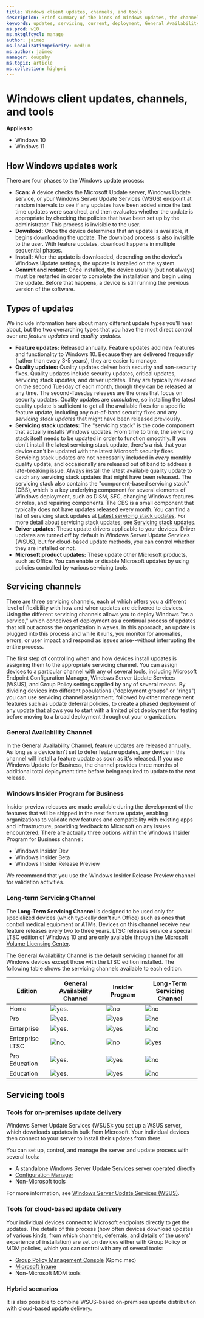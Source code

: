 ```yaml
---
title: Windows client updates, channels, and tools
description: Brief summary of the kinds of Windows updates, the channels they are served through, and the tools for managing them
keywords: updates, servicing, current, deployment, General Availability Channel, semi-annual channel, feature, quality, rings, insider, tools
ms.prod: w10
ms.mktglfcycl: manage
author: jaimeo
ms.localizationpriority: medium
ms.author: jaimeo
manager: dougeby
ms.topic: article
ms.collection: highpri
---
```


# Windows client updates, channels, and tools

**Applies to**

- Windows 10
- Windows 11

## How Windows updates work

There are four phases to the Windows update process:

- **Scan:** A device checks the Microsoft Update server, Windows Update service, or your Windows Server Update Services (WSUS) endpoint at random intervals to see if any updates have been added since the last time updates were searched, and then evaluates whether the update is appropriate by checking the policies that have been set up by the
administrator. This process is invisible to the user.
- **Download:** Once the device determines that an update is available, it begins downloading the update. The download process is also invisible to the user. With feature updates, download happens in multiple
sequential phases.
- **Install:** After the update is downloaded, depending on the device’s Windows Update settings, the update is installed on the system.
- **Commit and restart:** Once installed, the device usually (but not always) must be restarted in order to complete the installation and begin using the update. Before that happens, a device is still running the previous
version of the software.

## Types of updates

We include information here about many different update types you'll hear about, but the two overarching types that you have the most direct control over are *feature updates* and *quality updates*. 

- **Feature updates:** Released annually. Feature updates add new features and functionality to Windows 10. Because they are delivered frequently (rather than every 3-5 years), they are easier to manage.
- **Quality updates:** Quality updates deliver both security and non-security fixes. Quality updates include security updates, critical updates, servicing stack updates, and driver updates. They are typically released on the second Tuesday of each month, though they can be released at any time. The second-Tuesday releases are the ones that focus on security updates. Quality updates are *cumulative*, so installing the latest quality update is sufficient to get all the available fixes for a specific feature update, including any out-of-band security fixes and any *servicing stack updates* that might have been released previously.
- **Servicing stack updates:** The "servicing stack" is the code component that actually installs Windows updates. From time to time, the servicing stack itself needs to be updated in order to function smoothly. If you don't install the latest servicing stack update, there's a risk that your device can't be updated with the latest Microsoft security fixes. Servicing stack updates are not necessarily included in *every* monthly quality update, and occasionally are released out of band to address a late-breaking issue. Always install the latest available quality update to catch any servicing stack updates that might have been released. The servicing stack also contains the "component-based servicing stack" (CBS), which is a key underlying component for several elements of Windows deployment, such as DISM, SFC, changing Windows features or roles, and repairing components. The CBS is a small component that typically does not have updates released every month. You can find a list of servicing stack updates at [Latest servicing stack updates](https://portal.msrc.microsoft.com/security-guidance/advisory/ADV990001). For more detail about servicing stack updates, see [Servicing stack updates](servicing-stack-updates.md).
- **Driver updates**: These update drivers applicable to your devices. Driver updates are turned off by default in Windows Server Update Services (WSUS), but for cloud-based update methods, you can control whether they are installed or not.
- **Microsoft product updates:** These update other Microsoft products, such as Office. You can enable or disable Microsoft updates by using policies controlled by various servicing tools.


## Servicing channels

There are three servicing channels, each of which offers you a different level of flexibility with how and when updates are delivered to devices. Using the different servicing channels allows you to deploy Windows "as a service," which conceives of deployment as a continual process of updates that roll out across the organization in waves. In this approach, an update is plugged into this process and while it runs, you monitor for anomalies, errors, or user impact and respond as issues arise--without interrupting the entire process.

The first step of controlling when and how devices install updates is assigning them to the appropriate servicing channel. You can assign devices to a particular channel with any of several tools, including Microsoft Endpoint Configuration Manager, Windows Server Update Services (WSUS), and Group Policy settings applied by any of several means. By dividing devices into different populations ("deployment groups" or "rings") you can use servicing channel assignment, followed by other management features such as update deferral policies, to create a phased deployment of any update that allows you to start with a limited pilot deployment for testing before moving to a broad deployment throughout your organization.


### General Availability Channel

In the General Availability Channel, feature updates are released annually. As long as a device isn't set to defer feature updates, any device in this channel will install a feature update as soon as it's released. If you use Windows Update for Business, the channel provides three months of additional total deployment time before being required to update to the next release.


### Windows Insider Program for Business

Insider preview releases are made available during the development of the features that will be shipped in the next feature update, enabling organizations to validate new features and compatibility with existing apps and infrastructure, providing feedback to Microsoft on any issues encountered. There are actually three options within the Windows Insider Program for Business channel:

- Windows Insider Dev
- Windows Insider Beta
- Windows Insider Release Preview

We recommend that you use the Windows Insider Release Preview channel for validation activities.


### Long-term Servicing Channel

The **Long-Term Servicing Channel** is designed to be used only for specialized devices (which typically don't run Office) such as ones that control medical equipment or ATMs. Devices on this channel receive new feature releases every two to three years. LTSC releases service a special LTSC edition of Windows 10 and are only available through the [Microsoft Volume Licensing Center](https://www.microsoft.com/Licensing/servicecenter/default.aspx).

The General Availability Channel is the default servicing channel for all Windows devices except those with the LTSC edition installed. The following table shows the servicing channels available to each edition. 


| Edition | General Availability Channel | Insider Program | Long-Term Servicing Channel |
| --- | --- | --- | --- |
| Home | ![yes.](images/checkmark.png)|![no](images/crossmark.png)    | ![no](images/crossmark.png)|
| Pro | ![yes.](images/checkmark.png) | ![yes](images/checkmark.png) |  ![no](images/crossmark.png)|
| Enterprise  | ![yes.](images/checkmark.png) |![yes](images/checkmark.png)  |  ![no](images/crossmark.png)|
| Enterprise LTSC  | ![no.](images/crossmark.png) |![no](images/crossmark.png) |   ![yes](images/checkmark.png)|
| Pro Education | ![yes.](images/checkmark.png) | ![yes](images/checkmark.png) |  ![no](images/crossmark.png)|
| Education  | ![yes.](images/checkmark.png) | ![yes](images/checkmark.png) |  ![no](images/crossmark.png)|

## Servicing tools

### Tools for on-premises update delivery

Windows Server Update Services (WSUS): you set up a WSUS server, which downloads updates in bulk from Microsoft. Your individual devices then connect to your server to install their updates from there.

You can set up, control, and manage the server and update process with several tools:

- A standalone Windows Server Update Services server operated directly
- [Configuration Manager](deploy-updates-configmgr.md)
- Non-Microsoft tools

For more information, see [Windows Server Update Services (WSUS)](/windows-server/administration/windows-server-update-services/get-started/windows-server-update-services-wsus).

### Tools for cloud-based update delivery

Your individual devices connect to Microsoft endpoints directly to get the updates. The details of this process (how often devices download updates of various kinds, from which channels, deferrals, and details of the users' experience of installation) are set on devices either with Group Policy or MDM policies, which you can control with any of several tools:

- [Group Policy Management Console](waas-wufb-group-policy.md) (Gpmc.msc)
- [Microsoft Intune](waas-wufb-intune.md)
- Non-Microsoft MDM tools

### Hybrid scenarios

It is also possible to combine WSUS-based on-premises update distribution with cloud-based update delivery.